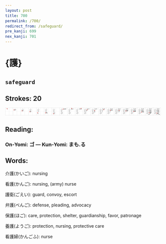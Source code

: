 ```yaml
---
layout: post
title: 700
permalink: /700/
redirect_from: /safeguard/
pre_kanji: 699
nex_kanji: 701
---
```


# {護}

## `safeguard`

## Strokes: 20

<div class="stroke"><img src="../images/E8ADB7.png" /></div>

## Reading:

### On-Yomi: ゴ &mdash; Kun-Yomi: まも.る

## Words:

介護(かいご): nursing

看護(かんご): nursing, (army) nurse

護衛(ごえい): guard, convoy, escort

弁護(べんご): defense, pleading, advocacy

保護(ほご): care, protection, shelter, guardianship, favor, patronage

養護(ようご): protection, nursing, protective care

看護婦(かんごふ): nurse
